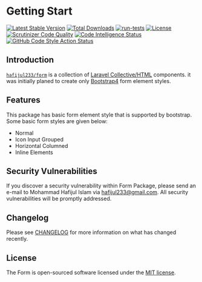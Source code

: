 # Getting Start

[![Latest Stable Version](https://poser.pugx.org/hafijul233/form/v)](//packagist.org/packages/hafijul233/form)
[![Total Downloads](https://poser.pugx.org/hafijul233/form/downloads)](//packagist.org/packages/hafijul233/form)
[![run-tests](https://github.com/hafijul233/form/workflows/run-tests/badge.svg)](//github.com/hafijul233/form/actions/workflows/run-tests.yml)
[![License](https://poser.pugx.org/hafijul233/form/license)](//packagist.org/packages/hafijul233/form)
[![Scrutinizer Code Quality](https://scrutinizer-ci.com/g/hafijul233/form/badges/quality-score.png?b=main)](https://scrutinizer-ci.com/g/hafijul233/form/?branch=main)
[![Code Intelligence Status](https://scrutinizer-ci.com/g/hafijul233/form/badges/code-intelligence.svg?b=main)](https://scrutinizer-ci.com/code-intelligence)
[![GitHub Code Style Action Status](https://img.shields.io/github/workflow/status/hafijul233/form/Fix%20PHP%20code%20style%20issues?label=code%20style)](https://github.com/hafijul233/form/actions?query=workflow%3A"Check+%26+fix+styling"+branch%3Amain)


## Introduction
[``hafijul233/form``](https://packagist.org/packages/hafijul233/form) is a collection of [Laravel Collective/HTML](https://packagist.org/packages/laravelcollective/html) components.
it was initially planed to create only [Bootstrap4](https://getbootstrap.com/) form element styles.

## Features
This package has basic form element style that is supported by bootstrap.
Some basic form styles are given below:
* Normal
* Icon Input Grouped
* Horizontal Columned
* Inline Elements

## Security Vulnerabilities

If you discover a security vulnerability within Form Package,
please send an e-mail to Mohammad Hafijul Islam via [hafijul233@gmail.com](mailto:hafijul233@gmail.com).
All security vulnerabilities will be promptly addressed.

## Changelog

Please see [CHANGELOG](CHANGELOG.md) for more information on what has changed recently.

## License

The Form is open-sourced software licensed under the [MIT license](https://opensource.org/licenses/MIT).
